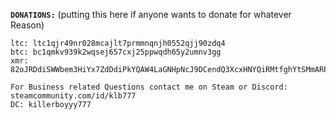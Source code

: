 **`DONATIONS:`** (putting this here if anyone wants to donate for whatever Reason)
```
ltc: ltc1qjr49nr028mcajlt7prmmnqnjh0552qjj90zdq4
btc: bc1qmkv939k2wqsej657cxj25ppwqdh65y2umnv3gg
xmr: 82oJRDdiSWWbem3HiYx7ZdDdiPkYQAW4LaGNHpNcJ9DCendQ3XcxHNYQiRMtfghYtSMmARPGqKe2ddSrhtjviTraEyGwgZ2
```
```
For Business related Questions contact me on Steam or Discord:
steamcommunity.com/id/klb777
DC: killerboyyy777
```
